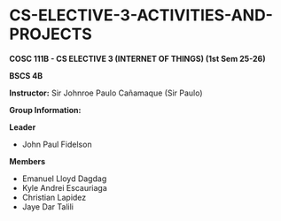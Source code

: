 # CS-ELECTIVE-3-ACTIVITIES-AND-PROJECTS
**COSC 111B - CS ELECTIVE 3 (INTERNET OF THINGS) (1st Sem 25-26)**

**BSCS 4B**

**Instructor:** Sir Johnroe Paulo Cañamaque (Sir Paulo)

**Group Information:**

**Leader** 
- John Paul Fidelson
  
**Members**
- Emanuel Lloyd Dagdag
- Kyle Andrei Escauriaga
- Christian Lapidez
- Jaye Dar Talili
  

